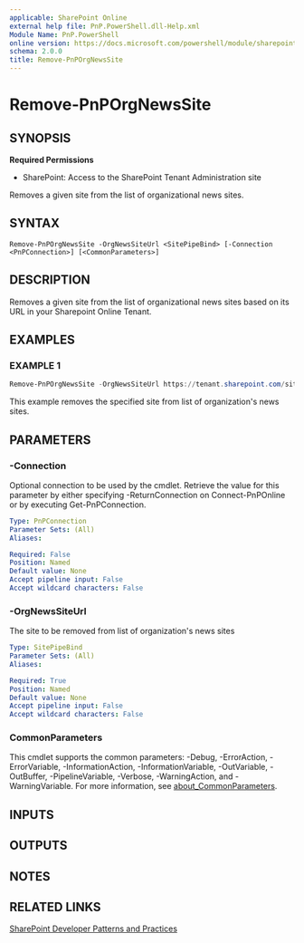 ```yaml
---
applicable: SharePoint Online
external help file: PnP.PowerShell.dll-Help.xml
Module Name: PnP.PowerShell
online version: https://docs.microsoft.com/powershell/module/sharepoint-pnp/remove-pnporgnewssite
schema: 2.0.0
title: Remove-PnPOrgNewsSite
---
```


# Remove-PnPOrgNewsSite

## SYNOPSIS

**Required Permissions**

* SharePoint: Access to the SharePoint Tenant Administration site

Removes a given site from the list of organizational news sites.

## SYNTAX

```
Remove-PnPOrgNewsSite -OrgNewsSiteUrl <SitePipeBind> [-Connection <PnPConnection>] [<CommonParameters>]
```

## DESCRIPTION
Removes a given site from the list of organizational news sites based on its URL in your Sharepoint Online Tenant.

## EXAMPLES

### EXAMPLE 1
```powershell
Remove-PnPOrgNewsSite -OrgNewsSiteUrl https://tenant.sharepoint.com/sites/mysite
```

This example removes the specified site from list of organization's news sites.

## PARAMETERS

### -Connection
Optional connection to be used by the cmdlet. Retrieve the value for this parameter by either specifying -ReturnConnection on Connect-PnPOnline or by executing Get-PnPConnection.

```yaml
Type: PnPConnection
Parameter Sets: (All)
Aliases:

Required: False
Position: Named
Default value: None
Accept pipeline input: False
Accept wildcard characters: False
```

### -OrgNewsSiteUrl
The site to be removed from list of organization's news sites

```yaml
Type: SitePipeBind
Parameter Sets: (All)
Aliases:

Required: True
Position: Named
Default value: None
Accept pipeline input: False
Accept wildcard characters: False
```

### CommonParameters
This cmdlet supports the common parameters: -Debug, -ErrorAction, -ErrorVariable, -InformationAction, -InformationVariable, -OutVariable, -OutBuffer, -PipelineVariable, -Verbose, -WarningAction, and -WarningVariable. For more information, see [about_CommonParameters](http://go.microsoft.com/fwlink/?LinkID=113216).

## INPUTS

## OUTPUTS

## NOTES

## RELATED LINKS

[SharePoint Developer Patterns and Practices](https://aka.ms/sppnp)